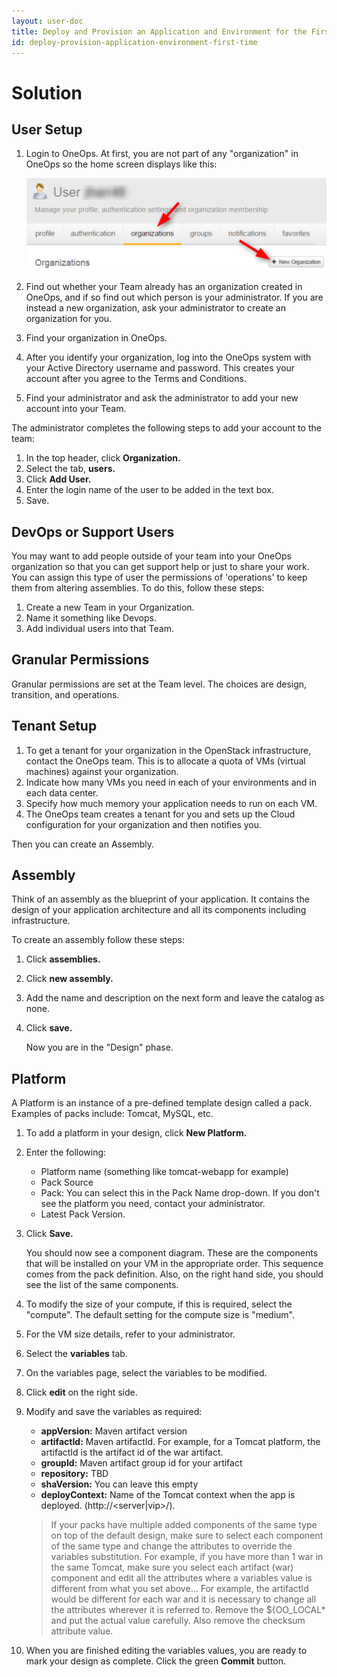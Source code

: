 ```yaml
---
layout: user-doc
title: Deploy and Provision an Application and Environment for the First Time
id: deploy-provision-application-environment-first-time
---
```


# Solution

## User Setup

1. Login to OneOps. At first, you are not part of any "organization" in OneOps so the home screen displays like this: 
  
    ![New org](/assets/docs/local/images/new-org.png)
  
2. Find out whether your Team already has an organization created in OneOps, and if so find out which person is your administrator. If you are instead a new organization, ask your administrator to create an organization for you.
3. Find your organization in OneOps.
4. After you identify your organization, log into the OneOps system with your Active Directory username and password. This creates your account after you agree to the Terms and Conditions.
5. Find your administrator and ask the administrator to add your new account into your Team. 
    
The administrator completes the following steps to add your account to the team:  


1. In the top header, click **Organization.**
2. Select the tab, **users.** 
3. Click **Add User.**
4. Enter the login name of the user to be added in the text box.
5. Save.
    
## DevOps or Support Users

You may want to add people outside of your team into your OneOps organization so that you can get support help or just to share your work. You can assign this type of user the permissions of 'operations' to keep them from altering assemblies. To do this, follow these steps:


1. Create a new Team in your Organization.
2. Name it something like Devops. 
3. Add individual users into that Team.

## Granular Permissions

Granular permissions are set at the Team level. The choices are design, transition, and operations.

## Tenant Setup


1. To get a tenant for your organization in the OpenStack infrastructure, contact the OneOps team. This is to allocate a quota of VMs (virtual machines) against your organization. 
2. Indicate how many VMs you need in each of your environments and in each data center. 
3. Specify how much memory your application needs to run on each VM.
4. The OneOps team creates a tenant for you and sets up the Cloud configuration for your organization and then notifies you.

Then you can create an Assembly.

## Assembly

Think of an assembly as the blueprint of your application. It contains the design of your application architecture and all its components including infrastructure.

To create an assembly follow these steps:


1. Click **assemblies.**
2. Click **new assembly.**
3. Add the name and description on the next form and leave the catalog as none. 
4. Click **save.**
  
    Now you are in the "Design" phase. 
  
## Platform

A Platform is an instance of a pre-defined template design called a pack. Examples of packs include: Tomcat, MySQL, etc.

1. To add a platform in your design, click **New Platform.** 
2. Enter the following: 
    * Platform name (something like tomcat-webapp for example)
    * Pack Source
    * Pack: You can select this in the Pack Name drop-down. If you don't see the platform you need, contact your administrator.
    * Latest Pack Version. 
3. Click **Save.**
  
    You should now see a component diagram. These are the components that will be installed on your VM in the appropriate order. This sequence comes from the pack definition. Also, on the right hand side, you should see the list of the same components.
    
4. To modify the size of your compute, if this is required, select the "compute". The default setting for the compute size is "medium". 
5. For the VM size details, refer to your administrator.
6. Select the **variables** tab.
7. On the variables page, select the variables to be modified.
8. Click **edit** on the right side. 
9. Modify and save the variables as required:
    * **appVersion:** Maven artifact version
    * **artifactId:** Maven artifactId. For example, for a Tomcat platform, the artifactId is the artifact id of the war artifact.
    * **groupId:** Maven artifact group id for your artifact
    * **repository:** TBD
    * **shaVersion:** You can leave this empty
    * **deployContext:** Name of the Tomcat context when the app is deployed. (http://<server|vip>/<deployContext>).  
     
    >If your packs have multiple added components of the same type on top of the default design, make sure to select each component of the same type and change the attributes to override the variables substitution. For example, if you have more than 1 war in the same Tomcat, make sure you select each artifact (war) component and edit all the attributes where a variables value is different from what you set above... For example, the artifactId would be different for each war and it is necessary to change all the attributes wherever it is referred to. Remove the ${OO_LOCAL* and put the actual value carefully. Also remove the checksum attribute value.
     
10. When you are finished editing the variables values, you are ready to mark your design as complete. Click the green **Commit** button.
